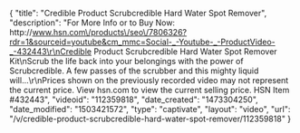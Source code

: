 {
    "title": "Credible Product Scrubcredible Hard Water Spot Remover",
    "description": "For More Info or to Buy Now: http:\/\/www.hsn.com\/products\/seo\/7806326?rdr=1&sourceid=youtube&cm_mmc=Social-_-Youtube-_-ProductVideo-_-432443\r\nCredible Product Scrubcredible Hard Water Spot Remover Kit\nScrub the life back into your belongings with the power of Scrubcredible. A few passes of the scrubber and this mighty liquid will...\r\nPrices shown on the previously recorded video may not represent the current price.  View hsn.com to view the current selling price. HSN Item #432443",
    "videoid": "112359818",
    "date_created": "1473304250",
    "date_modified": "1503421572",
    "type": "captivate",
    "layout": "video",
    "url": "\/v\/credible-product-scrubcredible-hard-water-spot-remover\/112359818"
}